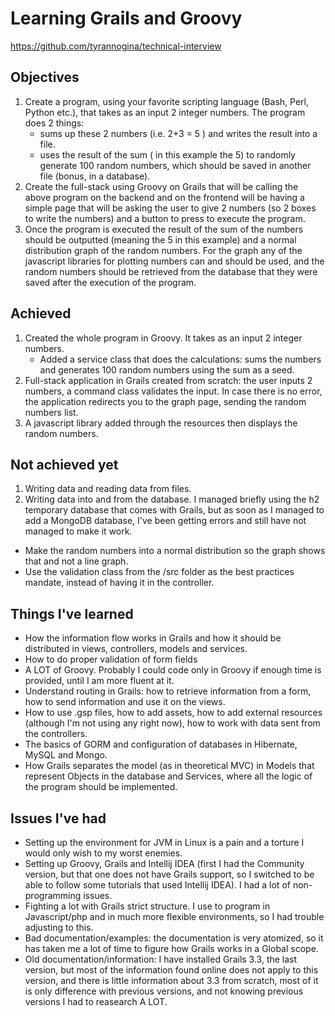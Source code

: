 # Learning Grails and Groovy #
https://github.com/tyrannogina/technical-interview

## Objectives ##
1. Create a program, using your favorite scripting language (Bash, Perl, Python etc.),  that takes as an input 2 integer numbers. The program does 2 things:
    * sums up these 2 numbers (i.e. 2+3 = 5 ) and writes the result into a file. 
    * uses the result of the sum ( in this example the 5) to randomly generate 100 random numbers, which should be saved in  another file (bonus, in a database). 
2. Create the full-stack using Groovy on Grails that will be calling the above program on the backend and on the frontend will be having a simple page that will be asking the user to give 2 numbers (so 2 boxes to write the numbers) and a button to press to execute the program. 
3. Once the program is executed the result of the sum of the numbers should be outputted (meaning the 5 in this example) and a normal distribution graph  of the  random numbers. 
For the graph any of the javascript libraries for plotting numbers can and should be used, and the random numbers should be retrieved from the database that they were saved after the execution of the program.

## Achieved ##
1. Created the whole program in Groovy. It takes as an input 2 integer numbers. 
    * Added a service class that does the calculations: sums the numbers and generates 100 random numbers using the sum as a seed.
2. Full-stack application in Grails created from scratch: the user inputs 2 numbers, a command class validates the input. In case there is no error, the application redirects you to the graph page, sending the random numbers list. 
3. A javascript library added through the resources then displays the random numbers.

## Not achieved yet ## 
1. Writing data and reading data from files.
2. Writing data into and from the database. I managed briefly using the h2 temporary database that comes with Grails, but as soon as I managed to add a MongoDB database, I've been getting errors and still have not managed to make it work.
* Make the random numbers into a normal distribution so the graph shows that and not a line graph.
* Use the validation class from the /src folder as the best practices mandate, instead of having it in the controller.

## Things I've learned ##
* How the information flow works in Grails and how it should be distributed in views, controllers, models and services.
* How to do proper validation of form fields
* A LOT of Groovy. Probably I could code only in Groovy if enough time is provided, until I am more fluent at it.
* Understand routing in Grails: how to retrieve information from a form, how to send information and use it on the views.
* How to use .gsp files, how to add assets, how to add external resources (although I'm not using any right now), how to work with data sent from the controllers.
* The basics of GORM and configuration of databases in Hibernate, MySQL and Mongo.
* How Grails separates the model (as in theoretical MVC) in Models that represent Objects in the database and Services, where all the logic of the program should be implemented.

## Issues I've had ##
* Setting up the environment for JVM in Linux is a pain and a torture I would only wish to my worst enemies.
* Setting up Groovy, Grails and Intellij IDEA (first I had the Community version, but that one does not have Grails support, so I switched to be able to follow some tutorials that used Intellij IDEA). I had a lot of non-programming issues.
* Fighting a lot with Grails strict structure. I use to program in Javascript/php and in much more flexible environments, so I had trouble adjusting to this.
* Bad documentation/examples: the documentation is very atomized, so it has taken me a lot of time to figure how Grails works in a Global scope.
* Old documentation/information: I have installed Grails 3.3, the last version, but most of the information found online does not apply to this version, and there is little information about 3.3 from scratch, most of it is only difference with previous versions, and not knowing previous versions I had to reasearch A LOT.
